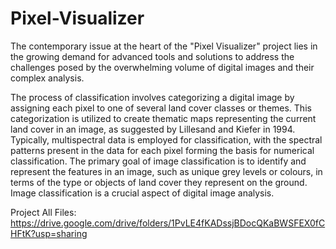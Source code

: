 # Pixel-Visualizer
The  contemporary issue at the heart of the "Pixel Visualizer" project lies in the growing  demand for advanced tools and solutions to address the challenges posed by the  overwhelming volume of digital images and their complex analysis. 

The process of classification involves categorizing a digital 
image by assigning each pixel to one of several land cover 
classes or themes. This categorization is utilized to create 
thematic maps representing the current land cover in an image, 
as suggested by Lillesand and Kiefer in 1994. Typically, 
multispectral data is employed for classification, with the 
spectral patterns present in the data for each pixel forming the 
basis for numerical classification. The primary goal of image 
classification is to identify and represent the features in an 
image, such as unique grey levels or colours, in terms of the 
type or objects of land cover they represent on the ground. 
Image classification is a crucial aspect of digital image 
analysis.


Project All Files: https://drive.google.com/drive/folders/1PvLE4fKADssjBDocQKaBWSFEX0fCHFtK?usp=sharing
